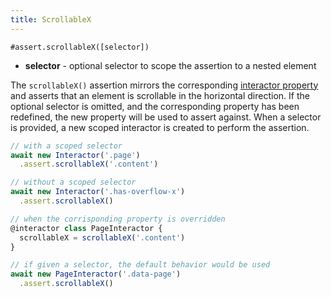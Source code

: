 ```yaml
---
title: ScrollableX
---
```


`#assert.scrollableX([selector])`

- **selector** - optional selector to scope the assertion to a nested element

The `scrollableX()` assertion mirrors the corresponding [interactor
property](/properties/scrollablex) and asserts that an element is scrollable in
the horizontal direction. If the optional selector is omitted, and the
corresponding property has been redefined, the new property will be used to
assert against. When a selector is provided, a new scoped interactor is created
to perform the assertion.

``` javascript
// with a scoped selector
await new Interactor('.page')
  .assert.scrollableX('.content')

// without a scoped selector
await new Interactor('.has-overflow-x')
  .assert.scrollableX()

// when the corrisponding property is overridden
@interactor class PageInteractor {
  scrollableX = scrollableX('.content')
}

// if given a selector, the default behavior would be used
await new PageInteractor('.data-page')
  .assert.scrollableX()
```

